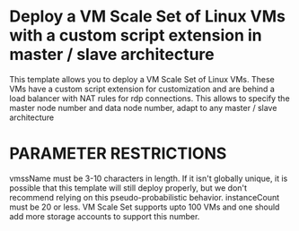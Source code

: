 # Deploy a VM Scale Set of Linux VMs with a custom script extension in master / slave architecture

This template allows you to deploy a VM Scale Set of Linux VMs. These VMs have a custom script extension for customization and are behind a load balancer with NAT rules for rdp connections. This allows to specify the master node number and data node number, adapt to any master / slave architecture

PARAMETER RESTRICTIONS
======================

vmssName must be 3-10 characters in length. If it isn't globally unique, it is possible that this template will still deploy properly, but we don't recommend relying on this pseudo-probabilistic behavior.
instanceCount must be 20 or less. VM Scale Set supports upto 100 VMs and one should add more storage accounts to support this number.
